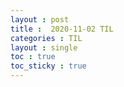 ```yaml
---
layout : post
title :  2020-11-02 TIL
categories : TIL
layout : single
toc : true 
toc_sticky : true
---
```


